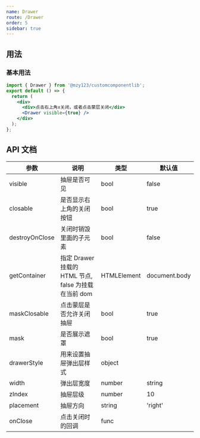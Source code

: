 ```yaml
---
name: Drawer
route: /Drawer
order: 5
sidebar: true
---
```


## 用法

### 基本用法

```jsx
import { Drawer } from '@mzy123/customcomponentlib';
export default () => {
  return (
    <div>
      <div>点击右上角x关闭，或者点击蒙层关闭</div>
      <Drawer visible={true} />
    </div>
  );
};
```

## API 文档

| 参数 | 说明 | 类型 | 默认值 |
| --- | --- | --- | --- |
| visible | 抽屉是否可见 | bool | false |
| closable | 是否显示右上角的关闭按钮 | bool | true |
| destroyOnClose | 关闭时销毁里面的子元素 | bool | false |
| getContainer | 指定 Drawer 挂载的 HTML 节点, false 为挂载在当前 dom | HTMLElement | document.body |
| maskClosable | 点击蒙层是否允许关闭抽屉 | bool | true |
| mask | 是否展示遮罩 | bool | true |
| drawerStyle | 用来设置抽屉弹出层样式 | object |  |
| width | 弹出层宽度 | number | string | '300px' |
| zIndex | 抽屉层级 | number | 10 |
| placement | 抽屉方向 | string | 'right' |
| onClose | 点击关闭时的回调 | func |  |
